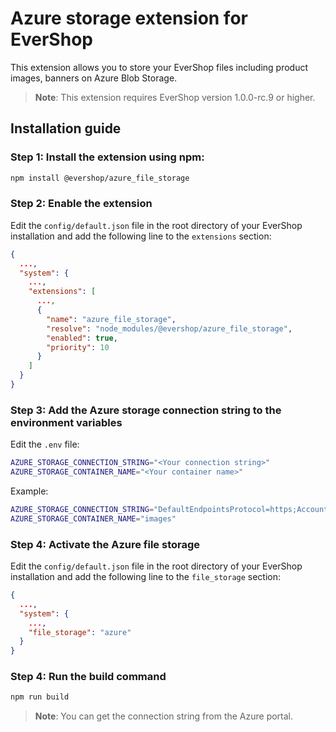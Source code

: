 # Azure storage extension for EverShop

This extension allows you to store your EverShop files including product images, banners on Azure Blob Storage.

> **Note**: This extension requires EverShop version 1.0.0-rc.9 or higher.

## Installation guide

### Step 1: Install the extension using npm:

```bash
npm install @evershop/azure_file_storage
```

### Step 2: Enable the extension

Edit the `config/default.json` file in the root directory of your EverShop installation and add the following line to the `extensions` section:

```json
{
  ...,
  "system": {
    ...,
    "extensions": [
      ...,
      {
        "name": "azure_file_storage",
        "resolve": "node_modules/@evershop/azure_file_storage",
        "enabled": true,
        "priority": 10
      }
    ]
  }
}
```

### Step 3: Add the Azure storage connection string to the environment variables

Edit the `.env` file:

```bash
AZURE_STORAGE_CONNECTION_STRING="<Your connection string>"
AZURE_STORAGE_CONTAINER_NAME="<Your container name>"
```

Example:

```bash
AZURE_STORAGE_CONNECTION_STRING="DefaultEndpointsProtocol=https;AccountName=myevershop;AccountKey=+b1/nrwkpOF5DZCybDqSDFDdfGCQSbx8eua3y7sadgfdgdfAdNNbns6xMNh+EeE0b10uc0ZJ+AStvBx8pg==;EndpointSuffix=core.windows.net"
AZURE_STORAGE_CONTAINER_NAME="images"
```

### Step 4: Activate the Azure file storage

Edit the `config/default.json` file in the root directory of your EverShop installation and add the following line to the `file_storage` section:

```json
{
  ...,
  "system": {
    ...,
    "file_storage": "azure"
  }
}
```

### Step 4: Run the build command

```bash
npm run build
```

> **Note**: You can get the connection string from the Azure portal.
